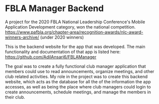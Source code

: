 # FBLA Manager Backend
A project for the 2020 FBLA National Leadership Conference's Mobile Application Development category, won the national competition.
https://www.pafbla.org/chapter-area/recognition-awards/nlc-award-winners-archive/ (under 2020 winners)

This is the backend website for the app that was developed. The main functionality and documentation of that app is listed here: https://github.com/AdilAnsari6/FBLAManager

The goal was to create a fully functional club manager application that members could use to read announcements, organize meetings, and other club related activities. My role in the project was to create this backend website, which acts as the database for all the of the information the app accesses, as well as being the place where club managers could login to create announcements, schedule meetings, and manage the members in their club.
